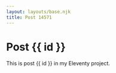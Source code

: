 ```yaml
---
layout: layouts/base.njk
title: Post 14571
---
```


# Post {{ id }}

This is post {{ id }} in my Eleventy project.
